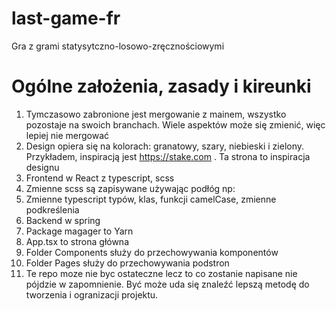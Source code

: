# last-game-fr
Gra z grami statysytczno-losowo-zręcznościowymi

# Ogólne założenia, zasady i kireunki
1. Tymczasowo zabronione jest mergowanie z mainem, wszystko pozostaje na swoich branchach. Wiele aspektów może się zmienić, więc lepiej nie mergować
2. Design opiera się na kolorach: granatowy, szary, niebieski i zielony. Przykładem, inspiracją jest https://stake.com . Ta strona to inspiracja designu
3. Frontend w React z typescript, scss
4. Zmienne scss są zapisywane używając podłóg np: <div className={styles.style_div_tablica}></div>
5. Zmienne typescript typów, klas, funkcji camelCase, zmienne podkreślenia
6. Backend w spring
7. Package magager to Yarn
8. App.tsx to strona główna
9. Folder Components służy do przechowywania komponentów
10. Folder Pages służy do przechowywania podstron
11. Te repo moze nie byc ostateczne lecz to co zostanie napisane nie pójdzie w zapomnienie. Być może uda się znaleźć lepszą metodę do tworzenia i ogranizacji projektu.
    
